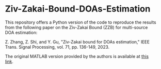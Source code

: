 # Ziv-Zakai-Bound-DOAs-Estimation
This repository offers a Python version of the code to reproduce the results from the following paper on the Ziv-Zakai Bound (ZZB) for multi-source DOA estimation: 

Z. Zhang, Z. Shi, and Y. Gu, "Ziv-Zakai bound for DOAs estimation," IEEE Trans. Signal Processing, vol. 71, pp. 136-149, 2023.

The original MATLAB version provided by the authors is available at [this link](https://sites.google.com/view/yujiegu/code). 

